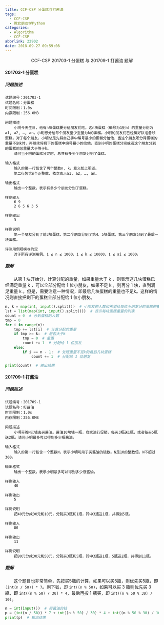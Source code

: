 ```yaml
---
title: CCF-CSP 分蛋糕与打酱油
tags:
  - CCF-CSP
  - 教女朋友学Python
categories:
  - Algorithm
  - CCF-CSP
abbrlink: 22902
date: 2018-09-27 09:59:08
---
```


<center>CCF-CSP 201703-1 分蛋糕 与 201709-1 打酱油 题解</center>

<!--more-->

#### 201703-1 分蛋糕

##### 问题描述

```
试题编号：201703-1
试题名称：分蛋糕
时间限制：1.0s
内存限制：256.0MB

问题描述
    小明今天生日，他有n块蛋糕要分给朋友们吃，这n块蛋糕（编号为1到n）的重量分别为a1, a2, …, an。小明想分给每个朋友至少重量为k的蛋糕。小明的朋友们已经排好队准备领蛋糕，对于每个朋友，小明总是先将自己手中编号最小的蛋糕分给他，当这个朋友所分得蛋糕的重量不到k时，再继续将剩下的蛋糕中编号最小的给他，直到小明的蛋糕分完或者这个朋友分到的蛋糕的总重量大于等于k。
    请问当小明的蛋糕分完时，总共有多少个朋友分到了蛋糕。

输入格式
    输入的第一行包含了两个整数n, k，意义如上所述。
    第二行包含n个正整数，依次表示a1, a2, …, an。

输出格式
    输出一个整数，表示有多少个朋友分到了蛋糕。

样例输入
    6 9
    2 6 5 6 3 5

样例输出
    3

样例说明
    第一个朋友分到了前3块蛋糕，第二个朋友分到了第4、5块蛋糕，第三个朋友分到了最后一块蛋糕。

评测用例规模与约定
    对于所有评测用例，1 ≤ n ≤ 1000，1 ≤ k ≤ 10000，1 ≤ ai ≤ 1000。
```

##### 题解

　　从第 1 块开始分，计算分配的重量，如果重量大于 k ，则表示这几块蛋糕已经满足重量 k ，可以全部分配给 1 位小朋友，如果不足 k ，则再分 1 块，直到满足重量 k 。但是，需要注意一种情况，即最后几块蛋糕的重量也不足k。这样的情况则直接把剩下的蛋糕全部分配给 1 位小朋友。

```python
n, k = map(int, input().split())  # 小朋友的人数和希望给每位小朋友分的蛋糕的重量
lst = list(map(int, input().split()))  # 表示每块蛋糕重量的列表
count = 0  # 分到蛋糕的人数
tmp = 0
for i in range(n):
    tmp += lst[i]  # 计算分配的重量
    if tmp >= k:  # 是否大于k
        tmp = 0  # 重置
        count += 1  # 分配给 1 位朋友
    else:
        if i == n - 1:  # 处理重量不足k的最后几块蛋糕
            count += 1  # 分配给 1 位朋友

print(count)  # 输出结果
```

#### 201709-1 打酱油

##### 问题描述

```
试题编号：201709-1
试题名称：打酱油
时间限制：1.0s
内存限制：256.0MB

问题描述
    小明带着N元钱去买酱油。酱油10块钱一瓶，商家进行促销，每买3瓶送1瓶，或者每买5瓶送2瓶。请问小明最多可以得到多少瓶酱油。

输入格式
    输入的第一行包含一个整数N，表示小明可用于买酱油的钱数。N是10的整数倍，N不超过300。

输出格式
    输出一个整数，表示小明最多可以得到多少瓶酱油。

样例输入
    40

样例输出
    5

样例说明
    把40元分成30元和10元，分别买3瓶和1瓶，其中3瓶送1瓶，共得到5瓶。

样例输入
    80

样例输出
    11

样例说明
    把80元分成30元和50元，分别买3瓶和5瓶，其中3瓶送1瓶，5瓶送2瓶，共得到11瓶。
```

##### 题解

　　这个题目也非常简单，先按买5瓶的计算，如果可以买5瓶，则优先买5瓶，即 `(int(n / 50)) * 7`。剩下钱，即 `int((n % 50)`，如果可以买 3 瓶则优先买 3 瓶，即 `int((n % 50) / 30) * 4`，最后再按 1 瓶买，即 `int((n % 50 % 30) / 10)`。

```python
n = int(input())  # 买酱油的钱
p = (int(n / 50)) * 7 + int((n % 50) / 30) * 4 + int((n % 50 % 30) / 10)  # 酱油瓶数
print(p)  # 输出结果
```

